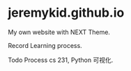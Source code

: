 # jeremykid.github.io

My own website with NEXT Theme. 

Record Learning process.

Todo Process cs 231, Python 可视化.

